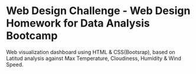 # Web Design Challenge - Web Design Homework for Data Analysis Bootcamp
Web visualization dashboard using HTML & CSS(Bootsrap), based on Latitud analysis against Max Temperature, Cloudiness, Humidity & Wind Speed.
